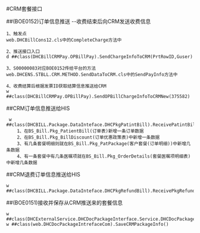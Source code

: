 #CRM套餐接口

##(BOE0152)订单信息推送  --收费结束后向CRM发送收费信息

	1、触发点
	web.DHCBillCons12.cls中的CompleteCharge方法中

	2、推送接口入口
	d ##class(DHCBillCRMPay.OPBillPay).SendChargeInfoToCRM(PrtRowID,Guser)

	3、S00000083对应BOE0152传给平台的方法
	web.DHCENS.STBLL.CRM.METHOD.SendDataToCRM.cls中的SendPayInfo方法中

	4、收费结算后根据发票ID获取结算信息推送给CRM
	w ##class(DHCBillCRMPay.OPBillPay).SendOPBillChargeInfoToCRMNew(375582)







##CRM订单信息推送给HIS

	 w ##class(DHCBILL.Package.DataInteface.DHCPkgPatintBill).ReceivePatintBillFromCRM()
		1、在BS_Bill.Pkg_PatientBill(订单表)新增一条订单数据
		2、在BS_Bill.Pkg_BillDiscount(订单优惠政策表)中新增一条数据
		3、有几条套餐明细则就在BS_Bill.Pkg_PatPackage(客户套餐(订单明细))中新增几条数据
		4、有一条套餐中有几条医嘱项就在BS_Bill.Pkg_OrderDetails(套餐医嘱项明细表)中新增几条数据

##CRM退费订单信息推送给HIS

	w ##class(DHCBILL.Package.DataInteface.DHCPkgRefundBill).ReceivePkgRefundBillFromCRM("")




##(BOE0151)接收并保存从CRM推送来的套餐信息

	w ##class(DHCExternalService.DHCDocPackageInterface.Service.DHCDocPackageCommon).SaveCRMPackageInfo()	
	w ##class(web.DHCDocPackageIntrefaceCom).SaveCRMPackageInfo()
